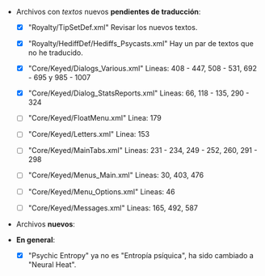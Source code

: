 
* Archivos con *textos* nuevos **pendientes de traducción**:

	* [x] "Royalty/TipSetDef.xml"								Revisar los nuevos textos.
	* [x] "Royalty/HediffDef/Hediffs_Psycasts.xml"				Hay un par de textos que no he traducido.
	* [x] "Core/Keyed/Dialogs_Various.xml"						Lineas: 408 - 447, 508 - 531, 692 - 695 y 985 - 1007
	* [x] "Core/Keyed/Dialog_StatsReports.xml"					Lineas: 66, 118 - 135, 290 - 324
	* [ ] "Core/Keyed/FloatMenu.xml"							Linea: 179
	* [ ] "Core/Keyed/Letters.xml"								Linea: 153
	* [ ] "Core/Keyed/MainTabs.xml"								Lineas: 231 - 234, 249 - 252, 260, 291 - 298
	* [ ] "Core/Keyed/Menus_Main.xml"							Lineas: 30, 403, 476
	* [ ] "Core/Keyed/Menu_Options.xml"							Lineas: 46
	* [ ] "Core/Keyed/Messages.xml"								Lineas: 165, 492, 587




* Archivos **nuevos**:



* **En general**:

	* [x] "Psychic Entropy" ya no es "Entropía psíquica", ha sido cambiado a "Neural Heat".